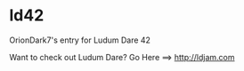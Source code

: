 # ld42
OrionDark7's entry for Ludum Dare 42

Want to check out Ludum Dare? Go Here ==> http://ldjam.com
